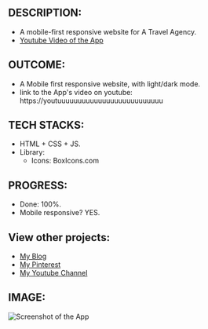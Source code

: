 
## DESCRIPTION:
- A mobile-first responsive website for A Travel Agency.
- [Youtube Video of the App](https://youtuuuuuuuuuuuuu)

## OUTCOME:
- A Mobile first responsive website, with light/dark mode.
- link to the App's video on youtube: https://youtuuuuuuuuuuuuuuuuuuuuuuuuuu

## TECH STACKS:
- HTML + CSS + JS.
- Library: 
    - Icons: BoxIcons.com

## PROGRESS:
- Done: 100%.
- Mobile responsive? YES.


## View other projects:
- [My Blog](https://hashnode.com/@marizoo)
- [My Pinterest](https://pin.it/16vGwjy)
- [My Youtube Channel](https://www.youtube.com/channel/UCfkbnM9WvHD3mjecBiGHCBQ/playlists)


## IMAGE:
![Screenshot of the App](./screenshots/cssssssssssssssssssssssss)
